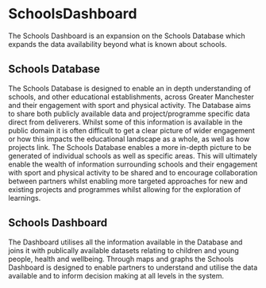 # SchoolsDashboard
The Schools Dashboard is an expansion on the Schools Database which expands the data availability beyond what is known about schools. 

## Schools Database
The Schools Database is designed to enable an in depth understanding of schools, and other educational establishments, across Greater Manchester and their engagement with sport and physical activity. The Database aims to share both publicly available data and project/programme specific data direct from deliverers. Whilst some of this information is available in the public domain it is often difficult to get a clear picture of wider engagement or how this impacts the educational landscape as a whole, as well as how projects link. The Schools Database enables a more in-depth picture to be generated of individual schools as well as specific areas. This will ultimately enable the wealth of information surrounding schools and their engagement with sport and physical activity to be shared and to encourage collaboration between partners whilst enabling more targeted approaches for new and existing projects and programmes whilst allowing for the exploration of learnings.

## Schools Dashboard
The Dashboard utilises all the information available in the Database and joins it with publically available datasets
relating to children and young people, health and wellbeing. Through maps and graphs the Schools Dashboard is designed
to enable partners to understand and utilise the data available and to inform decision making at all levels in the system.
